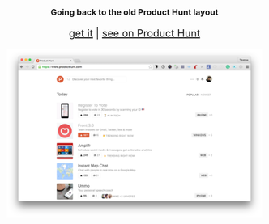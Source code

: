 <h3 align='center'>Going back to the old Product Hunt layout</h3>
<p align="center" style='font-size:20px'>
  <a href='https://chrome.google.com/webstore/detail/good-old-ph/jloimhlmpgmmldlgeciedhmbeajedeba'>get it</a> | <a href='https://www.producthunt.com/tech/good-old-ph'>see on Product Hunt</a>
</p>
<img src='https://raw.githubusercontent.com/tchret/goodoldph/master/img/capture.png' />
